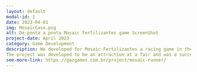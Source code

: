 ```yaml
---
layout: default
modal-id: 1
date: 2023-04-01
img: MosaicCase.png
alt: De ponta a ponta Mosaic Fertilizantes game ScreenShot
project-date: April 2023
category: Game Development
description: We developed for Mosaic Fertilizantes a racing game in the style of Subway Surfer, with incredible scenarios that represent the entire process, from mining to agricultural use, of Mosaic's products. In this game, players, through the use of an Xbox controller, control their characters to dodge obstacles and collect necessary items and the word MOSAIC, in a short period of time.
The project was developed to be an attraction at a fair and was a success with visitors!
see-more-link: https://gazgames.com.br/project/mosaic-runner/
---
```

